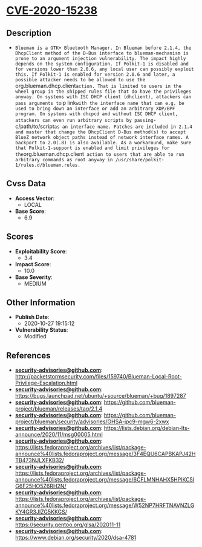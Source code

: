 
# [CVE-2020-15238](http://packetstormsecurity.com/files/159740/Blueman-Local-Root-Privilege-Escalation.html)

## Description

- `Blueman is a GTK+ Bluetooth Manager. In Blueman before 2.1.4, the DhcpClient method of the D-Bus interface to blueman-mechanism is prone to an argument injection vulnerability. The impact highly depends on the system configuration. If Polkit-1 is disabled and for versions lower than 2.0.6, any local user can possibly exploit this. If Polkit-1 is enabled for version 2.0.6 and later, a possible attacker needs to be allowed to use the `org.blueman.dhcp.client` action. That is limited to users in the wheel group in the shipped rules file that do have the privileges anyway. On systems with ISC DHCP client (dhclient), attackers can pass arguments to `ip link` with the interface name that can e.g. be used to bring down an interface or add an arbitrary XDP/BPF program. On systems with dhcpcd and without ISC DHCP client, attackers can even run arbitrary scripts by passing `-c/path/to/script` as an interface name. Patches are included in 2.1.4 and master that change the DhcpClient D-Bus method(s) to accept BlueZ network object paths instead of network interface names. A backport to 2.0(.8) is also available. As a workaround, make sure that Polkit-1-support is enabled and limit privileges for the `org.blueman.dhcp.client` action to users that are able to run arbitrary commands as root anyway in /usr/share/polkit-1/rules.d/blueman.rules.`

## Cvss Data

- **Access Vector**:
  - LOCAL
- **Base Score**:
  - 6.9

## Scores

- **Exploitability Score**:
  - 3.4
- **Impact Score**:
  - 10.0
- **Base Severity**:
  - MEDIUM

## Other Information

- **Publish Date**:
  - 2020-10-27 19:15:12
- **Vulnerability Status**:
  - Modified

## References

- **security-advisories@github.com**: http://packetstormsecurity.com/files/159740/Blueman-Local-Root-Privilege-Escalation.html
- **security-advisories@github.com**: https://bugs.launchpad.net/ubuntu/+source/blueman/+bug/1897287
- **security-advisories@github.com**: https://github.com/blueman-project/blueman/releases/tag/2.1.4
- **security-advisories@github.com**: https://github.com/blueman-project/blueman/security/advisories/GHSA-jpc9-mgw6-2xwx
- **security-advisories@github.com**: https://lists.debian.org/debian-lts-announce/2020/11/msg00005.html
- **security-advisories@github.com**: https://lists.fedoraproject.org/archives/list/package-announce%40lists.fedoraproject.org/message/3F4EQU6CAPBKAPJ42HTB473NJLXFKB32/
- **security-advisories@github.com**: https://lists.fedoraproject.org/archives/list/package-announce%40lists.fedoraproject.org/message/6CFLMNHAHX5HPIKC5IG6F25HO5Z6RH2N/
- **security-advisories@github.com**: https://lists.fedoraproject.org/archives/list/package-announce%40lists.fedoraproject.org/message/W52NP7HRFTNAVNZLGKY4GR3JIZG5KKGS/
- **security-advisories@github.com**: https://security.gentoo.org/glsa/202011-11
- **security-advisories@github.com**: https://www.debian.org/security/2020/dsa-4781
